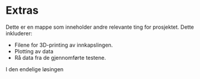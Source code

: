 # Extras

Dette er en mappe som inneholder andre relevante ting for prosjektet. Dette inkluderer:
- Filene for 3D-printing av innkapslingen.
- Plotting av data
- Rå data fra de gjennomførte testene. 

I den endelige løsingen 
